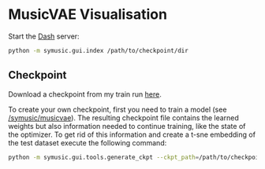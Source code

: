 # MusicVAE Visualisation

Start the [Dash](https://plotly.com/dash/)  server:

```bash
python -m symusic.gui.index /path/to/checkpoint/dir
```

## Checkpoint

Download a checkpoint from my train run [here](https://drive.google.com/file/d/1K7Yy8nJifR5DjfQeMbyy0LECf4_B-TsS/view?usp=sharing).

To create your own checkpoint, first you need to train a model (see [/symusic/musicvae](/symusic/musicvae/README.md)).
The resulting checkpoint file contains the learned weights but also information needed to continue training, like
the state of the optimizer.
To get rid of this information and create a t-sne embedding of the test dataset execute the following command:

```bash
python -m symusic.gui.tools.generate_ckpt --ckpt_path=/path/to/checkpoint/dir /path/to/test/dataset melody_length /path/to/output/
```